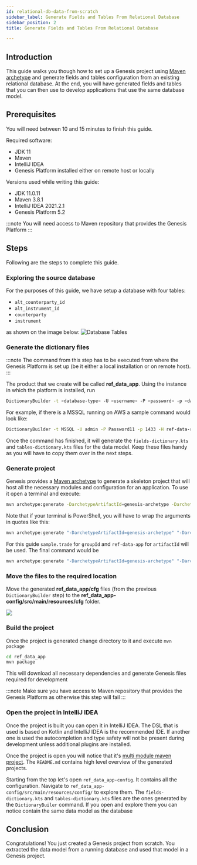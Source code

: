 ```yaml
---
id: relational-db-data-from-scratch
sidebar_label: Generate Fields and Tables From Relational Database
sidebar_position: 2
title: Generate Fields and Tables From Relational Database

---
```

## Introduction ##
This guide walks you though how to set up a Genesis project using [Maven archetype](https://maven.apache.org/guides/introduction/introduction-to-archetypes.html) and generate fields and tables configuration from an existing relational database. At the end, you will have generated fields and tables that you can then use to develop applications that use the same database model.

## Prerequisites ##

You will need between 10 and 15 minutes to finish this guide.

Required software: 
 - JDK 11
 - Maven
 - IntelliJ IDEA
 - Genesis Platform installed either on remote host or locally

Versions used while writing this guide:
 - JDK 11.0.11
 - Maven 3.8.1
 - IntelliJ IDEA 2021.2.1
 - Genesis Platform 5.2

:::note
You will need access to Maven repository that provides the Genesis Platform
:::

## Steps ##

Following are the steps to complete this guide.

### Exploring the source database ###
For the purposes of this guide, we have setup a database with four tables:
 - `alt_counterparty_id`
 - `alt_instrument_id`
 - `counterparty`
 - `instrument`

as shown on the image below:
![Database Tables](/img/dbeaver-screenshot.png)

### Generate the dictionary files ###
:::note
The command from this step has to be executed from where the Genesis Platform is set up (be it either a local installation or on remote host).
:::

The product that we create will be called **ref_data_app**. Using the instance in which the platform is installed, run
```bash
DictionaryBuilder -t <database-type> -U <username> -P <password> -p <database-port> -H <database-host> -d tradingapp --product <product-name> -o <output-directory> -i 200 --tables <comma-separated-table-names>
```
For example, if there is a MSSQL running on AWS a sample command would look like:
```bash
DictionaryBuilder -t MSSQL -U admin -P Password11 -p 1433 -H ref-data-rdb.clatr30sknco.eu-west-2.rds.amazonaws.com -d tradingapp --product ref_data_app -o ref_data_app/ -i 200 --tables alt_counterparty_id,alt_instrument_id,counterparty,instrument
```

Once the command has finished, it will generate the `fields-dictionary.kts` and `tables-dictionary.kts` files for the data model. Keep these files handy as you will have to copy them over in the next steps.

### Generate project ###
Genesis provides a [Maven archetype](https://maven.apache.org/guides/introduction/introduction-to-archetypes.html) to generate a skeleton project that will host all the necessary modules and configuration for an application. To use it open a terminal and execute:
```bash
mvn archetype:generate -DarchetypeArtifactId=genesis-archetype -DarchetypeGroupId=global.genesis -DgroupId=<group_id> -Dversion=1.0.0-SNAPSHOT -DinteractiveMode=true -DarchetypeVersion=5.2.0 -DartifactId=<artifact_id>
```

Note that if your terminal is PowerShell, you will have to wrap the arguments in quotes like this:
```powershell
mvn archetype:generate "-DarchetypeArtifactId=genesis-archetype" "-DarchetypeGroupId=global.genesis" "-DgroupId=<group_id>" "-Dversion=1.0.0-SNAPSHOT" "-DinteractiveMode=true" "-DarchetypeVersion=5.2.0" "-DartifactId=<artifact_id>"
```

For this guide `sample.trade` for `groupId` and `ref-data-app` for `artifactId` will be used. The final command would be
```powershell
mvn archetype:generate "-DarchetypeArtifactId=genesis-archetype" "-DarchetypeGroupId=global.genesis" "-DgroupId=sample.trade" "-Dversion=1.0.0-SNAPSHOT" "-DinteractiveMode=true" "-DarchetypeVersion=5.2.0" "-DartifactId=ref_data_app"
```

### Move the files to the required location ###

Move the generated **ref_data_app/cfg** files (from the previous `DictionaryBuilder` step) to the **ref_data_app-config/src/main/resources/cfg** folder.

![](/img/copy-generated-script-files-inside-ref_data_app-script-config.png)

### Build the project ###
Once the project is generated change directory to it and execute `mvn package`

```bash
cd ref_data_app
mvn package
```

This will download all necessary dependencies and generate Genesis files required for development

:::note
Make sure you have access to Maven repository that provides the Genesis Platform as otherwise this step will fail
:::

### Open the project in IntelliJ IDEA ####

Once the project is built you can open it in IntelliJ IDEA. The DSL that is used is based on Kotlin and IntelliJ IDEA is the recommended IDE. If another one is used the autocompletion and type safety will not be present during development unless additional plugins are installed.

Once the project is open you will notice that it's [multi module maven project](https://maven.apache.org/guides/mini/guide-multiple-modules.html). The `README.md` contains high level overview of the generated projects. 

Starting from the top let's open `ref_data_app-config`. It contains all the configuration. Navigate to `ref_data_app-config/src/main/resources/config/` to explore them. The `fields-dictionary.kts` and `tables-dictionary.kts` files are the ones generated by the `DictionaryBuiler` command. If you open and explore them you can notice contain the same data model as the database

## Conclusion ##
Congratulations! You just created a Genesis project from scratch. You extracted the data model from a running database and used that model in a Genesis project.
